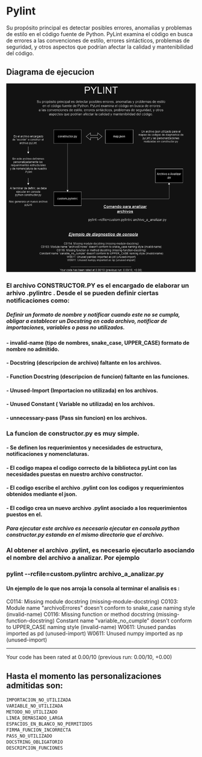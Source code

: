 # Pylint

Su propósito principal es detectar posibles errores, anomalías y problemas de estilo
 en el código fuente de Python. PyLint examina el código en busca de errores
a las convenciones de estilo, errores sintácticos, problemas de seguridad, y otros
aspectos que podrían afectar la calidad y mantenibilidad del código.


## Diagrama de ejecucion

![Texto Alternativo](draw.png)




### El archivo **CONSTRUCTOR.PY** es el encargado de elaborar un arhivo .pylintrc  . Desde el se pueden definir ciertas notificaciones como:
##### Definir un formato de nombre y notificar cuando este no se cumpla, obligar a establecer un  Docstring en cada archivo, notificar de importaciones, variables o pass no utilizados.

#### - invalid-name (tipo de nombres, snake_case, UPPER_CASE) formato de nombre no admitido. 

#### - Docstring (descripcion de archivo) faltante en los archivos.

#### - Function Docstring (descripcion de funcion) faltante en las funciones.

#### - Unused-Import (Importacion no utilizada) en los archivos.

#### - Unused Constant ( Variable no utilizada) en los archivos.

#### - unnecessary-pass (Pass sin funcion) en los archivos.




### La funcion de constructor.py es muy simple.

#### - Se definen los requerimientos y necesidades de estructura, notificaciones y nomenclaturas.
#### - El codigo mapea el codigo correcto de la biblioteca pyLint con las necesidades puestas en nuestro archivo constructor.
#### - El codigo escribe el archivo .pylint con los codigos y requerimientos obtenidos mediante el json.
#### - El codigo crea un nuevo archivo .pylint asociado a los requerimientos puestos en el.

#####  Para ejecutar este archivo es necesario ejecutar en consola **python constructor.py** estando en el mismo directorio que el archivo.

### Al obtener el archivo .pylint, es necesario ejecutarlo asociando el nombre del archivo a analizar. Por ejemplo
### pylint --rcfile=custom.pylintrc archivo_a_analizar.py
#### Un ejemplo de lo que nos arroja la consola al terminar el analisis es :

 C0114: Missing module docstring (missing-module-docstring)
 C0103: Module name "archivoErrores" doesn't conform to snake_case naming style (invalid-name)
 C0116: Missing function or method docstring (missing-function-docstring)
 Constant name "variable_no_cumple" doesn't conform to UPPER_CASE naming style (invalid-name)
 W0611: Unused pandas imported as pd (unused-import)
 W0611: Unused numpy imported as np (unused-import)

------------------------------------------------------------------
Your code has been rated at 0.00/10 (previous run: 0.00/10, +0.00)


## Hasta el momento las personalizaciones admitidas son:

    IMPORTACION_NO_UTILIZADA     
    VARIABLE_NO_UTILIZADA
    METODO_NO_UTILIZADO
    LINEA_DEMASIADO_LARGA
    ESPACIOS_EN_BLANCO_NO_PERMITIDOS 
    FIRMA_FUNCION_INCORRECTA
    PASS_NO_UTILIZADO
    DOCSTRING_OBLIGATORIO
    DESCRIPCION_FUNCIONES

